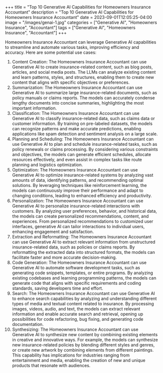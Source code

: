 +++
title = "Top 10 Generative AI Capabilities for Homeowners Insurance Accountant"
description = "Top 10 Generative AI Capabilities for Homeowners Insurance Accountant"
date = 2023-09-01T12:05:25-04:00
image = "/images/genai-1.jpg"
categories = ["Generative AI", "Homeowners Insurance", "Accountant"]
tags = ["Generative AI", "Homeowners Insurance", "Accountant"]
+++

Homeowners Insurance Accountant can leverage Generative AI capabilities to streamline and automate various tasks, improving efficiency and accuracy. Here are some potential use cases:

1. Content Creation: The Homeowners Insurance Accountant can use Generative AI to create insurance-related content, such as blog posts, articles, and social media posts. The LLMs can analyze existing content and learn patterns, styles, and structures, enabling them to create new content that aligns with specific objectives or preferences.
2. Summarization: The Homeowners Insurance Accountant can use Generative AI to summarize large insurance-related documents, such as policy manuals or claims reports. The models can accurately condense lengthy documents into concise summaries, highlighting the most important information.
3. Classification: The Homeowners Insurance Accountant can use Generative AI to classify insurance-related data, such as claims data or customer information. By training on pre-labeled datasets, the models can recognize patterns and make accurate predictions, enabling applications like spam detection and sentiment analysis on a large scale.
4. Planning and Scheduling: The Homeowners Insurance Accountant can use Generative AI to plan and schedule insurance-related tasks, such as policy renewals or claims processing. By considering various constraints and objectives, the models can generate efficient schedules, allocate resources effectively, and even assist in complex tasks like route planning and logistics optimization.
5. Optimization: The Homeowners Insurance Accountant can use Generative AI to optimize insurance-related systems by analyzing vast amounts of data, identifying patterns, and recommending optimal solutions. By leveraging techniques like reinforcement learning, the models can continuously improve their performance and adapt to changing conditions, leading to enhanced efficiency and productivity.
6. Personalization: The Homeowners Insurance Accountant can use Generative AI to personalize insurance-related interactions with customers. By analyzing user preferences, behavior, and historical data, the models can create personalized recommendations, content, and experiences. From personalized recommendations to customized user interfaces, generative AI can tailor interactions to individual users, enhancing engagement and satisfaction.
7. Extraction and Reformatting: The Homeowners Insurance Accountant can use Generative AI to extract relevant information from unstructured insurance-related data, such as policies or claims reports. By reformatting the extracted data into structured formats, the models can facilitate faster and more accurate decision-making.
8. Code Generation: The Homeowners Insurance Accountant can use Generative AI to automate software development tasks, such as generating code snippets, templates, or entire programs. By analyzing existing codebases and learning programming patterns, the models can generate code that aligns with specific requirements and coding standards, saving developers time and effort.
9. Search: The Homeowners Insurance Accountant can use Generative AI to enhance search capabilities by analyzing and understanding different types of media and textual content related to insurance. By processing images, videos, audio, and text, the models can extract relevant information and enable accurate search and retrieval, opening up possibilities for code refactoring, bug fixing, and generating code documentation.
10. Synthesizing: The Homeowners Insurance Accountant can use Generative AI to synthesize new content by combining existing elements in creative and innovative ways. For example, the models can synthesize new insurance-related policies by blending different styles and genres, or create new artwork by combining elements from different paintings. This capability has implications for industries ranging from entertainment and media, enabling the creation of new and unique products that resonate with audiences.